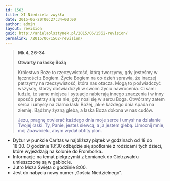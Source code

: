 ```yaml
---
id: 1563
title: XI Niedziela zwykła
date: 2015-06-20T00:27:34+00:00
author: admin
layout: revision
guid: http://anielaolsztynek.pl/2015/06/1562-revision/
permalink: /2015/06/1562-revision/
---
```

> **Mk 4, 26-34**
> 
> **Otwarty na łaskę Bożą**
> 
> Królestwo Boże to rzeczywistość, którą tworzymy, gdy jesteśmy w łączności z Bogiem. Życie Bogiem na co dzień sprawia, że inaczej patrzymy na rzeczywistość, która nas otacza. Mogą to poświadczyć wszyscy, którzy doświadczyli w swoim życiu nawrócenia. Ci sami ludzie, te same miejsca i sytuacje nabierają innego znaczenia i w inny sposób patrzy się na nie, gdy nosi się w sercu Boga. Otwórzmy zatem serca i umysły na ziarno łaski Bożej, jakie każdego dnia spada na ziemię. Bądźmy żyzną glebą, a łaska Boża dokona w nas cudów.
> 
> <span style="color: #666699;">Jezu, pragnę otwierać każdego dnia moje serce i umysł na działanie Twojej łaski. Ty, Panie, jesteś siewcą, a ja jestem glebą. Umocnij mnie, mój Zbawicielu, abym wydał obfity plon.</span>

  * Dyżur w punkcie Caritas w najbliższy piątek w godzinach od 18 do 18:30. O godzinie 18:30 odbędzie się spotkanie z rodzicami tych dzieci, które wyjeżdżają na kolonie do Fromborka.
  * Informacje na temat pielgrzymki z Łomianek do Gietrzwałdu umieszczone są w gablocie.
  * Jutro Msza Święta o godzinie 8:00.
  * Jest do nabycia nowy numer &#8222;Gościa Niedzielnego&#8221;.
